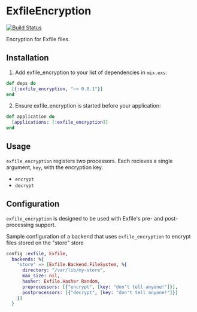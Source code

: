 # ExfileEncryption

[![Build Status](https://travis-ci.org/keichan34/exfile-encryption.svg?branch=master)](https://travis-ci.org/keichan34/exfile-encryption)

Encryption for Exfile files.

## Installation

1. Add exfile_encryption to your list of dependencies in `mix.exs`:

```elixir
def deps do
  [{:exfile_encryption, "~> 0.0.1"}]
end
```

2. Ensure exfile_encryption is started before your application:

```elixir
def application do
  [applications: [:exfile_encryption]]
end
```

## Usage

`exfile_encryption` registers two processors. Each recieves a single argument, `key`, with the encryption key.

* `encrypt`
* `decrypt`

## Configuration

`exfile_encryption` is designed to be used with Exfile's pre- and post-processing support.

Sample configuration of a backend that uses `exfile_encryption` to encrypt files stored on the "store" store

```elixir
config :exfile, Exfile,
  backends: %{
    "store" => [Exfile.Backend.FileSystem, %{
      directory: "/var/lib/my-store",
      max_size: nil,
      hasher: Exfile.Hasher.Random,
      preprocessors: [{"encrypt", [key: "don't tell anyone!"]}],
      postprocessors: [{"decrypt", [key: "don't tell anyone!"]}]
    }]
  }
```
